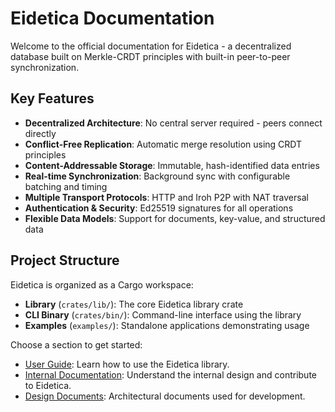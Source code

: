 # Eidetica Documentation

Welcome to the official documentation for Eidetica - a decentralized database built on Merkle-CRDT principles with built-in peer-to-peer synchronization.

## Key Features

- **Decentralized Architecture**: No central server required - peers connect directly
- **Conflict-Free Replication**: Automatic merge resolution using CRDT principles
- **Content-Addressable Storage**: Immutable, hash-identified data entries
- **Real-time Synchronization**: Background sync with configurable batching and timing
- **Multiple Transport Protocols**: HTTP and Iroh P2P with NAT traversal
- **Authentication & Security**: Ed25519 signatures for all operations
- **Flexible Data Models**: Support for documents, key-value, and structured data

## Project Structure

Eidetica is organized as a Cargo workspace:

- **Library** (`crates/lib/`): The core Eidetica library crate
- **CLI Binary** (`crates/bin/`): Command-line interface using the library
- **Examples** (`examples/`): Standalone applications demonstrating usage

Choose a section to get started:

- [User Guide](user_guide/index.md): Learn how to use the Eidetica library.
- [Internal Documentation](internal/index.md): Understand the internal design and contribute to Eidetica.
- [Design Documents](design/index.md): Architectural documents used for development.
